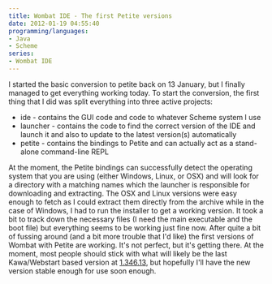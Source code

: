 ```yaml
---
title: Wombat IDE - The first Petite versions
date: 2012-01-19 04:55:40
programming/languages:
- Java
- Scheme
series:
- Wombat IDE
---
```

I started the basic conversion to petite back on 13 January, but I finally managed to get everything working today. To start the conversion, the first thing that I did was split everything into three active projects:

* ide - contains the GUI code and code to whatever Scheme system I use
* launcher - contains the code to find the correct version of the IDE and launch it and also to update to the latest version(s) automatically
* petite - contains the bindings to Petite and can actually act as a stand-alone command-line REPL


<!--more-->

At the moment, the Petite bindings can successfully detect the operating system that you are using (either Windows, Linux, or OSX) and will look for a directory with a matching names which the launcher is responsible for downloading and extracting. The OSX and Linux versions were easy enough to fetch as I could extract them directly from the archive while in the case of Windows, I had to run the installer to get a working version. It took a bit to track down the necessary files (I need the main executable and the boot file) but everything seems to be working just fine now.
After quite a bit of fussing around (and a bit more trouble that I'd like) the first versions of Wombat with Petite are working. It's not perfect, but it's getting there. At the moment, most people should stick with what will likely be the last Kawa/Webstart based version at <a title="Wombat Download Page" href="http://www.cs.indiana.edu/cgi-pub/c211/wombat/">1.346.13</a>, but hopefully I'll have the new version stable enough for use soon enough.